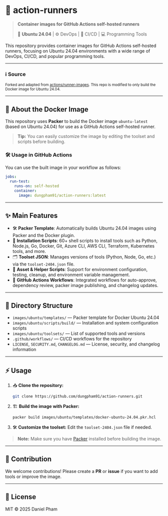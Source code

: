 # 🚀 action-runners

> **Container images for GitHub Actions self-hosted runners**
>
> 🐧 **Ubuntu 24.04** | ⚙️ DevOps | 🔄 CI/CD | 💻 Programming Tools

This repository provides container images for GitHub Actions self-hosted runners, focusing on Ubuntu 24.04 environments with a wide range of DevOps, CI/CD, and popular programming tools.

---

### ℹ️ Source
<sub>Forked and adapted from [actions/runner-images](https://github.com/actions/runner-images). This repo is modified to only build the Docker image for Ubuntu 24.04.</sub>

---

## 🐳 About the Docker Image

This repository uses **Packer** to build the Docker image `ubuntu-latest` (based on Ubuntu 24.04) for use as a GitHub Actions self-hosted runner.

> **Tip:** You can easily customize the image by editing the toolset and scripts before building.

### 🛠️ Usage in GitHub Actions

You can use the built image in your workflow as follows:

```yaml
jobs:
  run-test:
    runs-on: self-hosted
    container:
      image: dungpham91/action-runners:latest
```

---

## ✨ Main Features

- 🛠️ **Packer Template**: Automatically builds Ubuntu 24.04 images using Packer and the Docker plugin.
- 📜 **Installation Scripts**: 60+ shell scripts to install tools such as Python, Node.js, Go, Docker, Git, Azure CLI, AWS CLI, Terraform, Kubernetes tools, and more.
- 🗂️ **Toolset JSON**: Manages versions of tools (Python, Node, Go, etc.) via the `toolset-2404.json` file.
- 🧩 **Asset & Helper Scripts**: Support for environment configuration, testing, cleanup, and environment variable management.
- 🔄 **GitHub Actions Workflows**: Integrated workflows for auto-approve, dependency review, packer image publishing, and changelog updates.

---

## 📁 Directory Structure

- `images/ubuntu/templates/` — Packer template for Docker Ubuntu 24.04
- `images/ubuntu/scripts/build/` — Installation and system configuration scripts
- `images/ubuntu/toolsets/` — List of supported tools and versions
- `.github/workflows/` — CI/CD workflows for the repository
- `LICENSE`, `SECURITY.md`, `CHANGELOG.md` — License, security, and changelog information

---

## ⚡ Usage

1. 📥 **Clone the repository:**
    ```bash
    git clone https://github.com/dungpham91/action-runners.git
    ```
2. 🏗️ **Build the image with Packer:**
    ```bash
    packer build images/ubuntu/templates/docker-ubuntu-24.04.pkr.hcl
    ```
3. 🛠️ **Customize the toolset:**
    Edit the `toolset-2404.json` file if needed.

> **Note:** Make sure you have [Packer](https://www.packer.io/) installed before building the image.

---

## 🤝 Contribution

We welcome contributions! Please create a **PR** or **issue** if you want to add tools or improve the image.

---

## 📄 License

MIT © 2025 Daniel Pham
